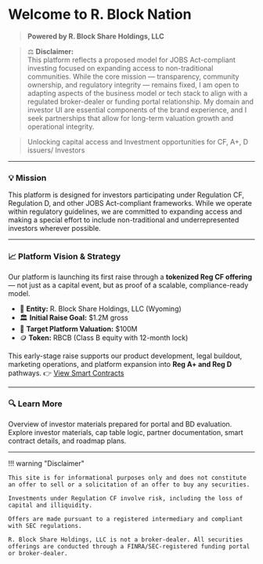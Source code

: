 # Welcome to R. Block Nation

> **Powered by R. Block Share Holdings, LLC**  

> ⚖️ **Disclaimer:**  
> This platform reflects a proposed model for JOBS Act-compliant investing focused on expanding access to non-traditional communities. While the core mission — transparency, community ownership, and regulatory integrity — remains fixed, I am open to adapting aspects of the business model or tech stack to align with a regulated broker-dealer or funding portal relationship. My domain and investor UI are essential components of the brand experience, and I seek partnerships that allow for long-term valuation growth and operational integrity.

> Unlocking capital access and Investment opportunities for CF, A+, D issuers/ Investors

---

### 💡 Mission

This platform is designed for investors participating under Regulation CF, Regulation D, and other JOBS Act-compliant frameworks. While we operate within regulatory guidelines, we are committed to expanding access and making a special effort to include non-traditional and underrepresented investors wherever possible.

---

### 📈 Platform Vision & Strategy

Our platform is launching its first raise through a **tokenized Reg CF offering** — not just as a capital event, but as proof of a scalable, compliance-ready model.

- 💼 **Entity:** R. Block Share Holdings, LLC (Wyoming)
- 🏛️ **Initial Raise Goal:** $1.2M gross
- 🎯 **Target Platform Valuation:** $100M
- 🪙 **Token:** RBCB (Class B equity with 12-month lock)

This early-stage raise supports our product development, legal buildout, marketing operations, and platform expansion into **Reg A+ and Reg D** pathways.
👉 [View Smart Contracts](smart-contract.md)

---

### 🔍 Learn More

Overview of investor materials prepared for portal and BD evaluation.
Explore investor materials, cap table logic, partner documentation, smart contract details, and roadmap plans.

---

!!! warning "Disclaimer"
    
    This site is for informational purposes only and does not constitute an offer to sell or a solicitation of an offer to buy any securities.  
   
    Investments under Regulation CF involve risk, including the loss of capital and illiquidity.  
 
    Offers are made pursuant to a registered intermediary and compliant with SEC regulations.

    R. Block Share Holdings, LLC is not a broker-dealer. All securities offerings are conducted through a FINRA/SEC-registered funding portal or broker-dealer.

